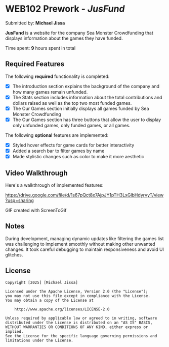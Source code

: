 # WEB102 Prework - *JusFund*

Submitted by: **Michael Jissa**

**JusFund** is a website for the company Sea Monster Crowdfunding that displays information about the games they have funded.

Time spent: **9** hours spent in total

## Required Features

The following **required** functionality is completed:

* [X] The introduction section explains the background of the company and how many games remain unfunded.
* [X] The Stats section includes information about the total contributions and dollars raised as well as the top two most funded games.
* [X] The Our Games section initially displays all games funded by Sea Monster Crowdfunding
* [X] The Our Games section has three buttons that allow the user to display only unfunded games, only funded games, or all games.

The following **optional** features are implemented:

* [X] Styled hover effects for game cards for better interactivity
* [X] Added a search bar to filter games by name
* [X] Made stylistic changes such as color to make it more aesthetic
## Video Walkthrough

Here's a walkthrough of implemented features:

https://drive.google.com/file/d/1s67pQct8x7AjpJY1pTH3LxGlbHdyrvyT/view?usp=sharing

<!-- Replace this with whatever GIF tool you used! -->
GIF created with ScreenToGif  
<!-- Recommended tools:
[Kap](https://getkap.co/) for macOS
[ScreenToGif](https://www.screentogif.com/) for Windows
[peek](https://github.com/phw/peek) for Linux. -->

## Notes

During development, managing dynamic updates like filtering the games list was challenging to implement smoothly without making other unwanted changes. It took careful debugging to maintain responsiveness and avoid UI glitches.
## License

    Copyright [2025] [Michael Jissa]

    Licensed under the Apache License, Version 2.0 (the "License");
    you may not use this file except in compliance with the License.
    You may obtain a copy of the License at

        http://www.apache.org/licenses/LICENSE-2.0

    Unless required by applicable law or agreed to in writing, software
    distributed under the License is distributed on an "AS IS" BASIS,
    WITHOUT WARRANTIES OR CONDITIONS OF ANY KIND, either express or implied.
    See the License for the specific language governing permissions and
    limitations under the License.
